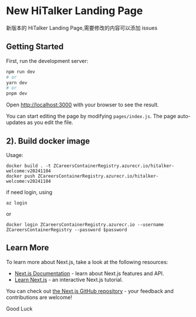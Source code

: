 # New HiTalker Landing Page

新版本的 HiTalker Landing Page,需要修改的内容可以添加 issues

## Getting Started

First, run the development server:

```bash
npm run dev
# or
yarn dev
# or
pnpm dev
```

Open [http://localhost:3000](http://localhost:3000) with your browser to see the result.

You can start editing the page by modifying `pages/index.js`. The page auto-updates as you edit the file.


## 2). Build docker image
Usage:
```shell
docker build . -t ZCareersContainerRegistry.azurecr.io/hitalker-welcome:v20241104
docker push ZCareersContainerRegistry.azurecr.io/hitalker-welcome:v20241104
``` 
if need login, using
```shell
az login
```
or 
```shell
docker login ZCareersContainerRegistry.azurecr.io --username ZCareersContainerRegistry --password $password
```


## Learn More

To learn more about Next.js, take a look at the following resources:

- [Next.js Documentation](https://nextjs.org/docs) - learn about Next.js features and API.
- [Learn Next.js](https://nextjs.org/learn) - an interactive Next.js tutorial.

You can check out [the Next.js GitHub repository](https://github.com/vercel/next.js/) - your feedback and contributions are welcome!

Good Luck
